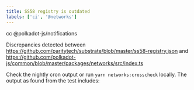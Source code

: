 ```yaml
---
title: SS58 registry is outdated
labels: ['ci', '@networks']
---
```


cc @polkadot-js/notifications

Discrepancies detected between https://github.com/paritytech/substrate/blob/master/ss58-registry.json and https://github.com/polkadot-js/common/blob/master/packages/networks/src/index.ts

Check the nightly cron output or run `yarn networks:crosscheck` locally. The output as found from the test includes:
